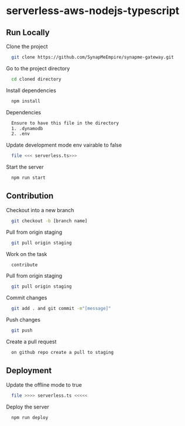 
# serverless-aws-nodejs-typescript


## Run Locally

Clone the project

```bash
  git clone https://github.com/SynapMeEmpire/synapme-gateway.git
```

Go to the project directory

```bash
  cd cloned directory
```

Install dependencies

```bash
  npm install
```

Dependencies

```bash
  Ensure to have this file in the directory
  1. .dynamodb
  2. .env
```

Update development mode env vairable to false

```bash
  file <<< serverless.ts>>>
```

Start the server

```bash
  npm run start
```
## Contribution

Checkout into a new branch

```bash
  git checkout -b [branch name]
```

Pull from origin staging

```bash
  git pull origin staging
```

Work on the task 

```bash
  contribute 
```

Pull from origin staging

```bash
  git pull origin staging
```

Commit changes

```bash
  git add . and git commit -m"[message]"
```

Push  changes

```bash
  git push
```

Create a pull request

```bash
  on github repo create a pull to staging
```

## Deployment

Update the offline mode to true

```bash
  file >>>> serverless.ts <<<<<
```

Deploy the server

```bash
  npm run deploy
```
